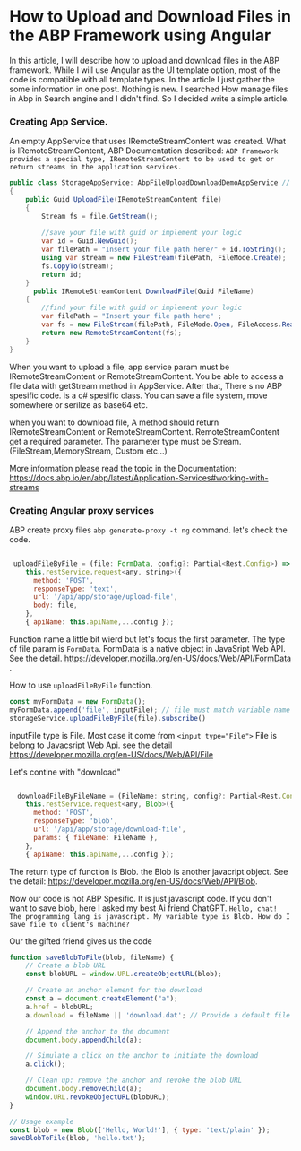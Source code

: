 # How to Upload and Download Files in the ABP Framework using Angular
In this article, I will describe how to upload and download files in the ABP framework. While I will use Angular as the UI template option, most of the code is compatible with all template types. In the article I just gather the some information in one post. Nothing is new. I searched How manage files in Abp in Search engine and I didn't find. So I decided write a simple article. 

### Creating App Service.

An empty AppService that uses IRemoteStreamContent was created. What is  IRemoteStreamContent, ABP Documentation described: `ABP Framework provides a special type, IRemoteStreamContent to be used to get or return streams in the application services.`  

```csharp
public class StorageAppService: AbpFileUploadDownloadDemoAppService // <- a inherited from ApplicationService. `ProjectName`+'AppService'.
{
    public Guid UploadFile(IRemoteStreamContent file)
    {
        Stream fs = file.GetStream();
        
        //save your file with guid or implement your logic
        var id = Guid.NewGuid();
        var filePath = "Insert your file path here/" + id.ToString();
        using var stream = new FileStream(filePath, FileMode.Create);   
        fs.CopyTo(stream);
        return id;
    }
      public IRemoteStreamContent DownloadFile(Guid FileName)
    {
        //find your file with guid or implement your logic 
        var filePath = "Insert your file path here" ;
        var fs = new FileStream(filePath, FileMode.Open, FileAccess.Read);
        return new RemoteStreamContent(fs);
    }
}
```

When you want to upload a file, app service param must be IRemoteStreamContent or RemoteStreamContent. You be able to access a file data with getStream method in AppService. After that, There s no ABP spesific code. is a  c# spesific class. You can save a file system, move somewhere or serilize as base64 etc. 

when you want to download file, A method should return IRemoteStreamContent or RemoteStreamContent. 
RemoteStreamContent get a required parameter. The parameter type must be Stream. (FileStream,MemoryStream, Custom etc...)

More information please read the topic in the Documentation:  https://docs.abp.io/en/abp/latest/Application-Services#working-with-streams

### Creating Angular proxy services

ABP create proxy files `abp generate-proxy -t ng` command. let's check the code.

```javascript

 uploadFileByFile = (file: FormData, config?: Partial<Rest.Config>) =>
    this.restService.request<any, string>({
      method: 'POST',
      responseType: 'text',
      url: '/api/app/storage/upload-file',
      body: file,
    },
    { apiName: this.apiName,...config });

```
Function name a little bit wierd but let's focus the first parameter. The type of file param is `FormData`. FormData is a native object in JavaSript Web API. See the detail.  https://developer.mozilla.org/en-US/docs/Web/API/FormData . 

How to use `uploadFileByFile` function.

```javascript
const myFormData = new FormData();
myFormData.append('file', inputFile); // file must match variable name in AppService
storageService.uploadFileByFile(file).subscribe()
```
 inputFile type is File. Most case it come from `<input type="File">` File is belong to Javacsript Web Api. see the detail https://developer.mozilla.org/en-US/docs/Web/API/File


Let's contine with "download"

```javascript

  downloadFileByFileName = (FileName: string, config?: Partial<Rest.Config>) =>
    this.restService.request<any, Blob>({
      method: 'POST',
      responseType: 'blob',
      url: '/api/app/storage/download-file',
      params: { fileName: FileName },
    },
    { apiName: this.apiName,...config });

```

The return type of function is Blob. the Blob is another javacript object. See the detail: https://developer.mozilla.org/en-US/docs/Web/API/Blob.

Now our code is not ABP Spesific. It is just javascript code. If you don't want to save blob, here I asked my best Ai friend ChatGPT. `Hello, chat! The programming lang is javascript. My variable type is Blob. How do I save file to client's machine?`   

Our the gifted friend gives us the code
```javascript
function saveBlobToFile(blob, fileName) {
    // Create a blob URL
    const blobURL = window.URL.createObjectURL(blob);

    // Create an anchor element for the download
    const a = document.createElement("a");
    a.href = blobURL;
    a.download = fileName || 'download.dat'; // Provide a default file name if none is provided

    // Append the anchor to the document
    document.body.appendChild(a);

    // Simulate a click on the anchor to initiate the download
    a.click();

    // Clean up: remove the anchor and revoke the blob URL
    document.body.removeChild(a);
    window.URL.revokeObjectURL(blobURL);
}

// Usage example
const blob = new Blob(['Hello, World!'], { type: 'text/plain' });
saveBlobToFile(blob, 'hello.txt');
``` 

